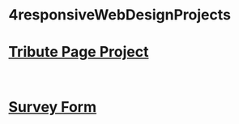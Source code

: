 # 4responsiveWebDesignProjects

<a href="https://codepen.io/Aminos02/pen/abWjgYM" alt="tribute web page" target="_blank"><h1>Tribute Page Project</h1>
</a>
<br>
<a href="https://codepen.io/Aminos02/pen/abWaZRx" alt="tribute web page" target="_blank"><h1>Survey Form</h1></a>
